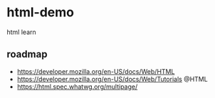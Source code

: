 # html-demo
html learn

## roadmap
- https://developer.mozilla.org/en-US/docs/Web/HTML
- https://developer.mozilla.org/en-US/docs/Web/Tutorials   @HTML 
- https://html.spec.whatwg.org/multipage/
